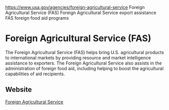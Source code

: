 

https://www.usa.gov/agencies/foreign-agricultural-service
Foreign Agricultural Service (FAS)
Foreign Agricultural Service export assistance
FAS foreign food aid programs

Foreign Agricultural Service
(FAS)
==================================

The Foreign Agricultural Service (FAS) helps bring U.S. agricultural products to international markets by providing resource and market intelligence assistance to exporters. The Foreign Agricultural Service also assists in the administration of foreign food aid, including helping to boost the agricultural capabilities of aid recipients.

Website
-------

[Foreign Agricultural Service](https://www.fas.usda.gov/)
